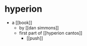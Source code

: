 # hyperion

- a [[book]]
  - by [[dan simmons]]
  - first part of [[hyperion cantos]]
    - [[push]]

